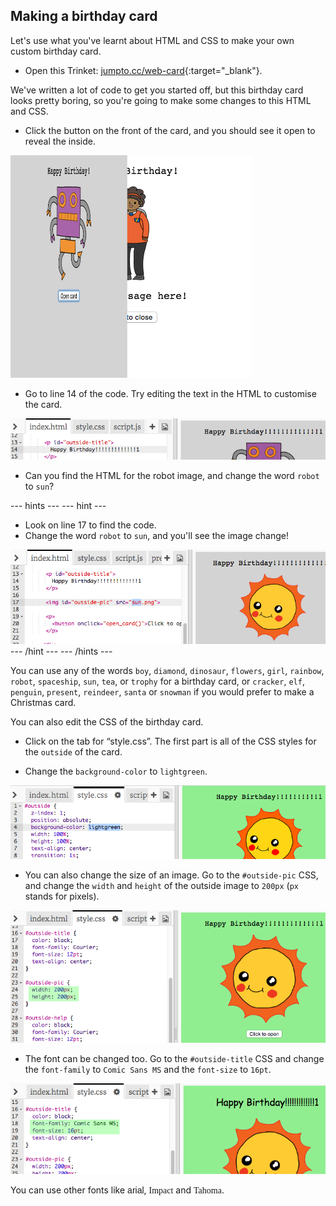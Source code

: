 ## Making a birthday card

Let's use what you've learnt about HTML and CSS to make your own custom birthday card.

+ Open this Trinket: [jumpto.cc/web-card](http://jumpto.cc/web-card){:target="_blank"}.

We've written a lot of code to get you started off, but this birthday card looks pretty boring, so you're going to make some changes to this HTML and CSS.

+ Click the button on the front of the card, and you should see it open to reveal the inside.

![screenshot](images/birthday-click.png)

+ Go to line 14 of the code. Try editing the text in the HTML to customise the card.

![screenshot](images/birthday-card-html.png)

+ Can you find the HTML for the robot image, and change the word `robot` to `sun`?

--- hints ---
--- hint ---
+ Look on line 17 to find the code.
+ Change the word `robot` to `sun`, and you'll see the image change!

![screenshot](images/birthday-card-sun.png)
--- /hint ---
--- /hints ---

You can use any of the words `boy`, `diamond`, `dinosaur`, `flowers`, `girl`, `rainbow`, `robot`, `spaceship`, `sun`, `tea`, or `trophy` for a birthday card, or `cracker`, `elf`, `penguin`, `present`, `reindeer`, `santa` or `snowman` if you would prefer to make a Christmas card.

You can also edit the CSS of the birthday card.

+ Click on the tab for “style.css”. The first part is all of the CSS styles for the `outside` of the card.

+ Change the `background-color` to `lightgreen`.

![screenshot](images/birthday-card-outside.png)

+ You can also change the size of an image. Go to the `#outside-pic` CSS, and change the `width` and `height` of the outside image to `200px` (`px` stands for pixels).

![screenshot](images/birthday-card-size.png)

+ The font can be changed too. Go to the `#outside-title` CSS and change the `font-family` to `Comic Sans MS` and the `font-size` to `16pt`.

![screenshot](images/birthday-card-font.png)

You can use other fonts like <span style="font-family: Arial;">arial</span>, <span style="font-family: impact;">Impact</span> and <span style="font-family: tahoma;">Tahoma</span>.

